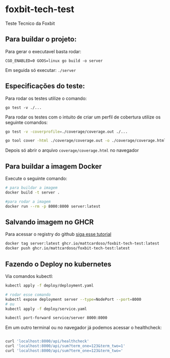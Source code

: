 # foxbit-tech-test
Teste Tecnico da Foxbit

## Para buildar o projeto:
Para gerar o executavel basta rodar:

`CGO_ENABLED=0 GOOS=linux go build -o server`

Em seguida só executar: `./server`


## Especificações do teste:
Para rodar os testes utilize o comando:

`go test -v ./...`

Para rodar os testes com o intuito de criar um perfil de cobertura utilize os seguinte comandos:
```bash
go test -v -coverprofile=./coverage/coverage.out ./...

go tool cover -html ./coverage/coverage.out -o ./coverage/coverage.html
```

Depois só abrir o arquivo `coverage/coverage.html` no navegador 

## Para buildar a imagem Docker
Execute o seguinte comando:

```bash
# para buildar a imagem
docker build -t server .

#para rodar a imagem
docker run --rm -p 8000:8000 server:latest
```


## Salvando imagem no GHCR

Para acessar o registry do github [siga esse tutorial](https://docs.github.com/en/packages/working-with-a-github-packages-registry/working-with-the-container-registry)

```bash
docker tag server:latest ghcr.io/mattcardoso/foxbit-tech-test:latest
docker push ghcr.io/mattcardoso/foxbit-tech-test:latest

```

## Fazendo o Deploy no kubernetes
Via comandos kubectl:
```bash
kubectl apply -f deploy/deployment.yaml

# rodar esse comando
kubectl expose deployment server --type=NodePort --port=8000
# ou
kubectl apply -f deploy/service.yaml

kubectl port-forward service/server 8000:8000

```

Em um outro terminal ou no navegador já podemos acessar o healthcheck:
```bash

curl 'localhost:8000/api/healthcheck'
curl 'localhost:8000/api/sum?term_one=123&term_two=1'
curl 'localhost:8000/api/sum?term_one=123&term_two='

```


